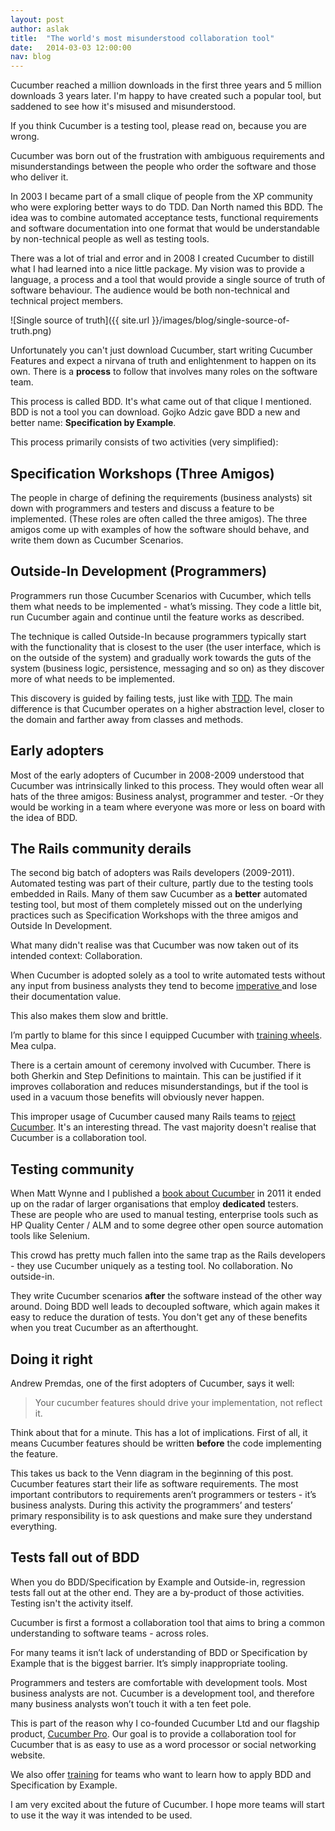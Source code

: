 ```yaml
---
layout: post
author: aslak
title:  "The world's most misunderstood collaboration tool"
date:   2014-03-03 12:00:00
nav: blog
---
```


Cucumber reached a million downloads in the first three years and 5 million downloads 3 years later.
I'm happy to have created such a popular tool, but saddened to see how it's misused and misunderstood.

If you think Cucumber is a testing tool, please read on, because you are wrong.

Cucumber was born out of the frustration with ambiguous requirements and misunderstandings between the people who order the software and those who deliver it.

In 2003 I became part of a small clique of people from the XP community who were exploring better ways to do TDD. Dan North named this BDD. The idea was to combine automated acceptance tests, functional requirements and software documentation into one format that would be understandable by non-technical people as well as testing tools.

There was a lot of trial and error and in 2008 I created Cucumber to distill what I had learned into a nice little package. My vision was to provide a language, a process and a tool that would provide a single source of truth of software behaviour. The audience would be both non-technical and technical project members.

![Single source of truth]({{ site.url }}/images/blog/single-source-of-truth.png)

Unfortunately you can't just download Cucumber, start writing Cucumber Features and expect
a nirvana of truth and enlightenment to happen on its own. There is a __process__ to follow that involves many roles on the software team.

This process is called BDD. It's what came out of that clique I mentioned. BDD is not a tool you can download.
Gojko Adzic gave BDD a new and better name: __Specification by Example__.

This process primarily consists of two activities (very simplified):

## Specification Workshops (Three Amigos)

The people in charge of defining the requirements (business analysts) sit down with programmers and testers and discuss a feature to be implemented. (These roles are often called the three amigos). The three amigos come up with examples of how the software should behave, and write them down as Cucumber Scenarios.

## Outside-In Development (Programmers)

Programmers run those Cucumber Scenarios with Cucumber, which tells them what needs to be implemented - what’s missing. They code a little bit, run Cucumber again and continue until the feature works as described.

The technique is called Outside-In because programmers typically start with the functionality that is closest to the user (the user interface, which is on the outside of the system) and gradually work towards the guts of the system (business logic, persistence, messaging and so on) as they discover more of what needs to be implemented.

This discovery is guided by failing tests, just like with [TDD](http://en.wikipedia.org/wiki/Test-driven_development). The main difference is that Cucumber operates on a higher abstraction level, closer to the domain and farther away from classes and methods.

## Early adopters

Most of the early adopters of Cucumber in 2008-2009 understood that Cucumber was intrinsically linked to this process. They would often wear all hats of the three amigos: Business analyst, programmer and tester. -Or they would be working in a team where everyone was more or less on board with the idea of BDD.

## The Rails community derails

The second big batch of adopters was Rails developers (2009-2011). Automated testing was part of their culture, partly due to the testing tools embedded in Rails. Many of them saw Cucumber as a __better__ automated testing tool, but most of them completely missed out on the underlying practices such as Specification Workshops with the three amigos and Outside In Development.

What many didn't realise was that Cucumber was now taken out of its intended context: Collaboration.

When Cucumber is adopted solely as a tool to write automated tests without any input from business analysts they tend to become [imperative ](http://benmabey.com/2008/05/19/imperative-vs-declarative-scenarios-in-user-stories.html) and lose their documentation value.

This also makes them slow and brittle.

I’m partly to blame for this since I equipped Cucumber with [training wheels](http://aslakhellesoy.com/post/11055981222/the-training-wheels-came-off). Mea culpa.

There is a certain amount of ceremony involved with Cucumber. There is both Gherkin and Step Definitions to maintain. This can be justified if it improves collaboration and reduces misunderstandings, but if the tool is used in a vacuum those benefits will obviously never happen.

This improper usage of Cucumber caused many Rails teams to [reject Cucumber](https://news.ycombinator.com/item?id=6411787). It's an interesting thread. The vast majority doesn't realise that Cucumber is a collaboration tool.

## Testing community

When Matt Wynne and I published a [book about Cucumber](http://pragprog.com/book/hwcuc/the-cucumber-book) in 2011 it ended up on the radar of larger organisations that employ __dedicated__ testers. These are people who are used to manual testing, enterprise tools such as HP Quality Center / ALM and to some degree other open source automation tools like Selenium.

This crowd has pretty much fallen into the same trap as the Rails developers - they use Cucumber uniquely as a testing tool. No collaboration. No outside-in.

They write Cucumber scenarios __after__ the software instead of the other way around. Doing BDD well leads to decoupled software, which again makes it easy to reduce the duration of tests. You don't get any of these benefits when you treat Cucumber as an afterthought.

## Doing it right

Andrew Premdas, one of the first adopters of Cucumber, says it well:

> Your cucumber features should drive your implementation, not reflect it.

Think about that for a minute. This has a lot of implications. First of all, it means Cucumber features should be written __before__ the code implementing the feature.

This takes us back to the Venn diagram in the beginning of this post. Cucumber features start their life as software requirements. The most important contributors to requirements aren’t programmers or testers - it’s business analysts. During this activity the programmers’ and testers’ primary responsibility is to ask questions and make sure they understand everything.

## Tests fall out of BDD

When you do BDD/Specification by Example and Outside-in, regression tests fall out at the other end.
They are a by-product of those activities. Testing isn't the activity itself.

Cucumber is first a formost a collaboration tool that aims to bring a common understanding to software teams - across roles.

For many teams it isn’t lack of understanding of BDD or Specification by Example that is the biggest barrier. It’s simply inappropriate tooling.

Programmers and testers are comfortable with development tools. Most business analysts are not. Cucumber is a development tool, and therefore many business analysts won’t touch it with a ten feet pole.

This is part of the reason why I co-founded Cucumber Ltd and our flagship product, [Cucumber Pro](https://cucumber.io/pro). Our goal is to provide a collaboration tool for Cucumber that is as easy to use as a word processor or social networking website.

We also offer [training](https://cucumber.io/training) for teams who want to learn how to apply BDD and Specification by Example.

I am very excited about the future of Cucumber. I hope more teams will start to use it the way it was intended to be used.

